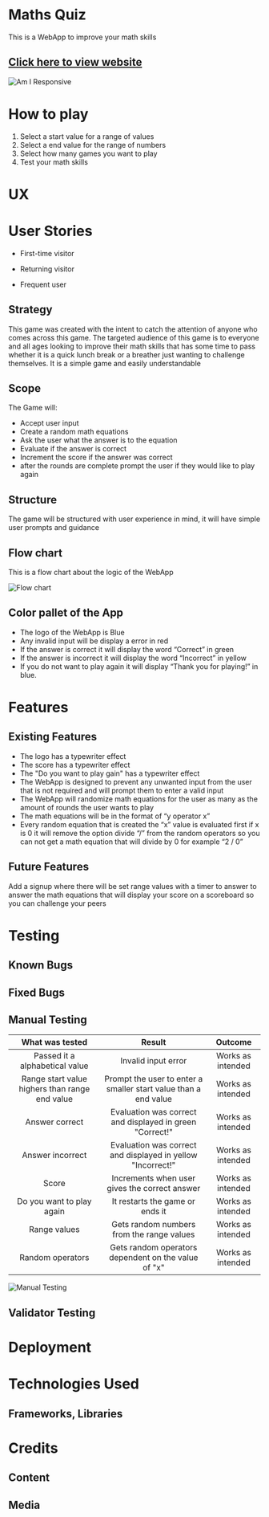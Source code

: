 # Maths Quiz
This is a WebApp to improve your math skills

## [Click here to view website](https://maths-quiz-08c6a5ff7616.herokuapp.com/)

![Am I Responsive](./assets/docs/amiresponsive.png)

# How to play
1. Select a start value for a range of values
2. Select a end value for the range of numbers
3. Select how many games you want to play
4. Test your math skills

# UX

# User Stories

- First-time visitor

- Returning visitor

- Frequent user

## Strategy
This game was created with the intent to catch the attention of anyone who comes across this game.
The targeted audience of this game is to everyone and all ages looking to improve their math skills that has some time to pass whether it is a quick lunch break or a breather just wanting to challenge themselves.
It is a simple game and easily understandable

## Scope
The Game will:
- Accept user input
- Create a random math equations
- Ask the user what the answer is to the equation
- Evaluate if the answer is correct
- Increment the score if the answer was correct
- after the rounds are complete prompt the user if they would like to play again

## Structure
The game will be structured with user experience in mind, it will have simple user prompts and guidance

## Flow chart
This is a flow chart about the logic of the WebApp

![Flow chart ](./assets/docs/flow-chart.png)

## Color pallet of the App
- The logo of the WebApp is Blue
- Any invalid input will be display a error in red
- If the answer is correct it will display the word “Correct” in green
- If the answer is incorrect it will display the word “Incorrect” in yellow
- If you do not want to play again it will display “Thank you for playing!” in blue.

# Features

## Existing Features
- The logo has a typewriter effect
- The score has a typewriter effect
- The "Do you want to play gain" has a typewriter effect
- The WebApp is designed to prevent any unwanted input from the user that is not required and will prompt them to enter a valid input
- The WebApp will randomize math equations for the user as many as the amount of rounds the user wants to play
- The math equations will be in the format of “y operator x”
- Every random equation that is created the “x” value is evaluated first if x is 0 it will remove the option divide “/” from the random operators so you can not get a math equation that will divide by 0 for example “2 / 0”

## Future Features
Add a signup where there will be set range values with a timer to answer to answer the math equations that will display your score on a scoreboard so you can challenge your peers 

# Testing

## Known Bugs

## Fixed Bugs

## Manual Testing

| What was tested | Result | Outcome |
|:---:|:---:|:---:|
|Passed it a alphabetical value|Invalid input error|Works as intended|
|Range start value highers than range end value|Prompt the user to enter a smaller start value than a end value|Works as intended|
|Answer correct|Evaluation was correct and displayed in green "Correct!"|Works as intended|
|Answer incorrect|Evaluation was correct and displayed in yellow "Incorrect!"|Works as intended|
|Score|Increments when user gives the correct answer|Works as intended|
|Do you want to play again|It restarts the game or ends it|Works as intended|
|Range values|Gets random numbers from the range values|Works as intended|
|Random operators|Gets random operators dependent on the value of "x"|Works as intended|

![Manual Testing](./assets/docs/manual_testing.png)

## Validator Testing

# Deployment

# Technologies Used

## Frameworks, Libraries

# Credits

## Content

## Media



























